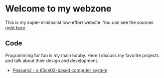 # Welcome to my webzone

This is my super-minimalist low-effort website. You can see the sources [right here](https://github.com/lavignes/lavignes.dev).

## Code

Programming for fun is my main hobby. Here I discuss my favorite projects and talk about their
design and development.

* [Possum2 - a 65ce02-based computer system](/possum2)

